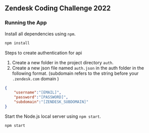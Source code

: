 ## Zendesk Coding Challenge 2022


### Running the App
Install all dependencies using `npm`.
```bash
npm install
```

Steps to create authentication for api
1. Create a new folder in the project directory `auth`.
2. Create a new json file named `auth.json` in the auth folder in the following format. (subdomain refers to the string before your `.zendesk.com` domain )
```JSON
{
    "username":"[EMAIL]",
    "password":"[PASSWORD]",
    "subdomain":"[ZENDESK_SUBDOMAIN]"
}
```

Start the Node.js local server using `npm start`.
```bash
npm start
```